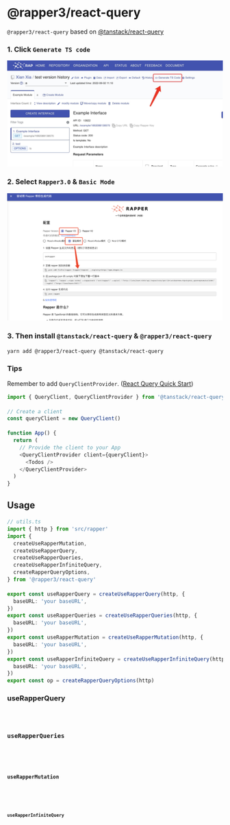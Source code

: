 # @rapper3/react-query

`@rapper3/react-query` based on [@tanstack/react-query](https://tanstack.com/query/v4/docs/adapters/react-query)

### 1. Click `Generate TS code`

<img width="850px" src="../images/ts-generate.jpg">

### 2. Select `Rapper3.0` & `Basic Mode`

<img width="850px" src="../images/normal-mode.jpg">

### 3. Then install `@tanstack/react-query` & `@rapper3/react-query`

```bash
yarn add @rapper3/react-query @tanstack/react-query
```

### Tips

Remember to add `QueryClientProvider`. ([React Query Quick Start](https://react-query.tanstack.com/quick-start))

```ts
import { QueryClient, QueryClientProvider } from '@tanstack/react-query'

// Create a client
const queryClient = new QueryClient()

function App() {
  return (
    // Provide the client to your App
    <QueryClientProvider client={queryClient}>
      <Todos />
    </QueryClientProvider>
  )
}
```

## Usage

```ts
// utils.ts
import { http } from 'src/rapper'
import {
  createUseRapperMutation,
  createUseRapperQuery,
  createUseRapperQueries,
  createUseRapperInfiniteQuery,
  createRapperQueryOptions,
} from '@rapper3/react-query'

export const useRapperQuery = createUseRapperQuery(http, {
  baseURL: 'your baseURL',
})
export const useRapperQueries = createUseRapperQueries(http, {
  baseURL: 'your baseURL',
})
export const useRapperMutation = createUseRapperMutation(http, {
  baseURL: 'your baseURL',
})
export const useRapperInfiniteQuery = createUseRapperInfiniteQuery(http, {
  baseURL: 'your baseURL',
})
export const op = createRapperQueryOptions(http)
```

### useRapperQuery

<code src="../demos/reactQuery/ReactQuery.tsx">

### useRapperQueries

<code src="../demos/reactQuery/ReactQueries.tsx">

### useRapperMutation

<code src="../demos/reactQuery/useMutation.tsx">

### useRapperInfiniteQuery

<code src="../demos/reactQuery/useInfiniteQuery.tsx">
